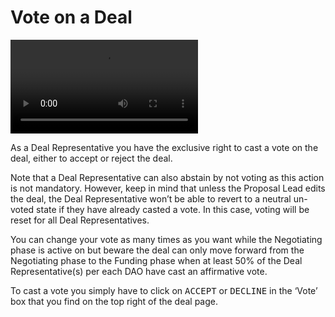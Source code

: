 # Vote on a Deal

<video style="max-width: 100% !important; height: auto !important;" controls preload="auto"><source src="https://ik.imagekit.io/primedao/PrimeDeals/7-voting_mqVhaWfwU.mp4" type="video/mp4">Your browser does not support the video tag.</video>

As a Deal Representative you have the exclusive right to cast a vote on the deal, either to accept or reject the deal.

Note that a Deal Representative can also abstain by not voting as this action is not mandatory. However, keep in mind that unless the Proposal Lead edits the deal, the Deal Representative won’t be able to revert to a neutral un-voted state if they have already casted a vote. In this case, voting will be reset for all Deal Representatives. 

You can change your vote as many times as you want while the Negotiating phase is active on but beware the deal can only move forward from the Negotiating phase to the Funding phase when at least 50% of the Deal Representative(s) per each DAO have cast an affirmative vote.

To cast a vote you simply have to click on <kbd>ACCEPT</kbd> or <kbd>DECLINE</kbd> in the ‘Vote’ box that you find on the top right of the deal page.